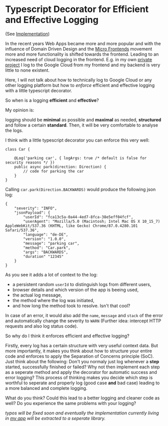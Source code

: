 # Typescript Decorator for Efficient and Effective Logging

(See [Implementation](https://github.com/Snapu/workout-companion/blob/master/src/services/logger.ts))

In the recent years Web Apps became more and more popular and with the influence of Domain Driven Design and the [Micro Frontends](https://micro-frontends.org/) movement more and more functionality is shifted towards the frontend. Leading to an increased need of cloud logging in the frontend. E.g. in my own [private project](https://github.com/Snapu/workout-companion) I log to the Google Cloud from my frontend and my backend is very little to none existent.

Here, I will not talk about how to technically log to Google Cloud or any other logging platform but how to *enforce* efficient and effective logging with a little typescript decorator.

So when is a logging **efficient** and **effective**?

My opinion is:

logging should be **minimal** as possible and **maximal** as needed, **structured** and follow a certain **standard**. Then, it will be very comfortable to analyse the logs.

I think with a little typescript decorator you can enforce this very well:

```
class Car {

    @Log('parking car', { logArgs: true /* default is false for security reasons */ })
    public async park(direction: Direction) {
        // code for parking the car
    }
}
```

Calling `car.park(Direction.BACKWARDS)` would produce the following json log:

```
{
    "severity": "INFO",
    "jsonPayload": {
        "userId": "fca13c5a-0a44-4ed7-8fca-38e5eff04fcf",
        "userAgent": "Mozilla/5.0 (Macintosh; Intel Mac OS X 10_15_7) AppleWebKit/537.36 (KHTML, like Gecko) Chrome/87.0.4280.101 Safari/537.36",
        "language": "de-DE",
        "version": "1.0.0",
        "message": "parking car",
        "method": "Car.park",
        "args": "BACKWARDS",
        "duration" "12345"
    }
}
```

As you see it adds a lot of context to the log:
* a persistent random `userId` to distinguish logs from different users,
* browser details and which version of the app is beeing used,
* the actual log message,
* the method where the log was initiated,
* and how long the method took to resolve. Isn't that cool?

In case of an error, it would also add the `name`, `message` and `stack` of the error and automatically change the severity to `WARN` (Further idea: intercept HTTP requests and also log status code).

So why do I think it enforces efficient and effective logging?

Firstly, every log has a certain structure with very useful context data. But more importantly, it makes you think about how to structure your entire code and enforces to apply the Separation of Concerns principle (SoC). Just think about the following: Don't you normaly just log whenever a **step** started, successfully finished or failed? Why not then implement each step as a seperate method and apply the decorator for automatic success and error logging? This process of thinking makes you decide which step is worthful to seperate and properly log (good case **and** bad case) leading to a more balanced and complete logging.

What do you think? Could this lead to a better logging and cleaner code as well? Do you experience the same problems with your logging?

*typos will be fixed soon and eventually the implementation currently living in [my app](https://github.com/Snapu/workout-companion/blob/master/src/services/logger.ts) will be extracted to a seperate library.*
